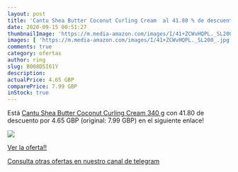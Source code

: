 ```yaml
---
layout: post
title: 'Cantu Shea Butter Coconut Curling Cream  al 41.80 % de descuento'
date: 2020-09-15 00:51:27
thumbnailImage: 'https://m.media-amazon.com/images/I/41+ZCWvHQPL._SL200_.jpg'
images: [ 'https://m.media-amazon.com/images/I/41+ZCWvHQPL._SL200_.jpg' ]
comments: true
category: ofertas
author: ring
slug: B008D5I61Y
description:
actualPrice: 4.65 GBP
comparePrice: 7.99 GBP
inStock: true
---
```


Está [Cantu Shea Butter Coconut Curling Cream  340 g](https://www.amazon.com/dp/B008D5I61Y/?tag=redken08-20) con 41.80 de descuento por 4.65 GBP (original: 7.99 GBP) en el siguiente enlace!

[![](https://m.media-amazon.com/images/I/41+ZCWvHQPL._SL200_.jpg)](https://www.amazon.com/dp/B008D5I61Y/?tag=redken08-20)

[Ver la oferta!!](https://www.amazon.com/dp/B008D5I61Y/?tag=redken08-20)

[Consulta otras ofertas en nuestro canal de telegram](https://t.me/s/ofertas25)

